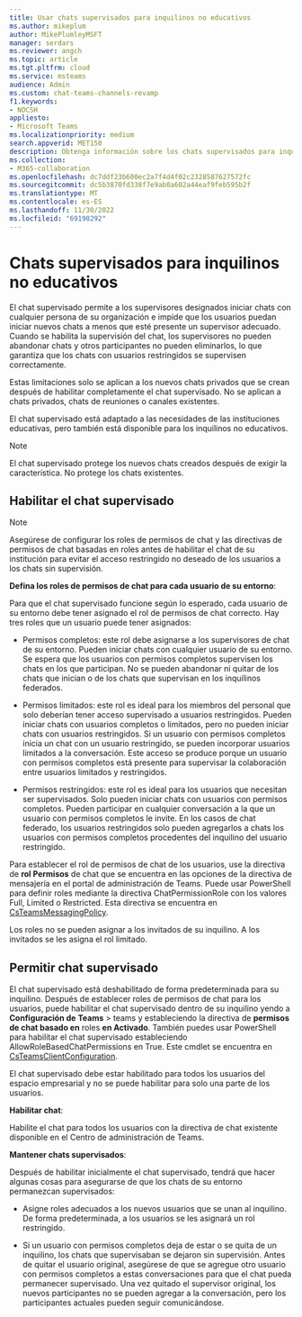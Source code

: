 ```yaml
---
title: Usar chats supervisados para inquilinos no educativos
ms.author: mikeplum
author: MikePlumleyMSFT
manager: serdars
ms.reviewer: angch
ms.topic: article
ms.tgt.pltfrm: cloud
ms.service: msteams
audience: Admin
ms.custom: chat-teams-channels-revamp
f1.keywords:
- NOCSH
appliesto:
- Microsoft Teams
ms.localizationpriority: medium
search.appverid: MET150
description: Obtenga información sobre los chats supervisados para inquilinos no educativos en Microsoft reuniones de Teams.
ms.collection:
- M365-collaboration
ms.openlocfilehash: dc7ddf23b600ec2a7f4d4f02c2328587627572fc
ms.sourcegitcommit: dc5b3870fd338f7e9ab0a602a44eaf9feb595b2f
ms.translationtype: MT
ms.contentlocale: es-ES
ms.lasthandoff: 11/30/2022
ms.locfileid: "69198292"
---
```

# <a name="supervised-chats-for-non-educational-tenants"></a>Chats supervisados para inquilinos no educativos

El chat supervisado permite a los supervisores designados iniciar chats con cualquier persona de su organización e impide que los usuarios puedan iniciar nuevos chats a menos que esté presente un supervisor adecuado. Cuando se habilita la supervisión del chat, los supervisores no pueden abandonar chats y otros participantes no pueden eliminarlos, lo que garantiza que los chats con usuarios restringidos se supervisen correctamente.

Estas limitaciones solo se aplican a los nuevos chats privados que se crean después de habilitar completamente el chat supervisado. No se aplican a chats privados, chats de reuniones o canales existentes.

El chat supervisado está adaptado a las necesidades de las instituciones educativas, pero también está disponible para los inquilinos no educativos.

> [!NOTE]
> El chat supervisado protege los nuevos chats creados después de exigir la característica. No protege los chats existentes.

## <a name="enable-supervised-chat"></a>Habilitar el chat supervisado

> [!NOTE]
> Asegúrese de configurar los roles de permisos de chat y las directivas de permisos de chat basadas en roles antes de habilitar el chat de su institución para evitar el acceso restringido no deseado de los usuarios a los chats sin supervisión.

**Defina los roles de permisos de chat para cada usuario de su entorno**:

Para que el chat supervisado funcione según lo esperado, cada usuario de su entorno debe tener asignado el rol de permisos de chat correcto. Hay tres roles que un usuario puede tener asignados:

- Permisos completos: este rol debe asignarse a los supervisores de chat de su entorno. Pueden iniciar chats con cualquier usuario de su entorno. Se espera que los usuarios con permisos completos supervisen los chats en los que participan. No se pueden abandonar ni quitar de los chats que inician o de los chats que supervisan en los inquilinos federados.

- Permisos limitados: este rol es ideal para los miembros del personal que solo deberían tener acceso supervisado a usuarios restringidos. Pueden iniciar chats con usuarios completos o limitados, pero no pueden iniciar chats con usuarios restringidos. Si un usuario con permisos completos inicia un chat con un usuario restringido, se pueden incorporar usuarios limitados a la conversación. Este acceso se produce porque un usuario con permisos completos está presente para supervisar la colaboración entre usuarios limitados y restringidos.

- Permisos restringidos: este rol es ideal para los usuarios que necesitan ser supervisados. Solo pueden iniciar chats con usuarios con permisos completos. Pueden participar en cualquier conversación a la que un usuario con permisos completos le invite. En los casos de chat federado, los usuarios restringidos solo pueden agregarlos a chats los usuarios con permisos completos procedentes del inquilino del usuario restringido.

Para establecer el rol de permisos de chat de los usuarios, use la directiva de **rol Permisos** de chat que se encuentra en las opciones de la directiva de mensajería en el portal de administración de Teams. Puede usar PowerShell para definir roles mediante la directiva ChatPermissionRole con los valores Full, Limited o Restricted. Esta directiva se encuentra en [CsTeamsMessagingPolicy](/powershell/module/skype/set-csteamsmessagingpolicy).

Los roles no se pueden asignar a los invitados de su inquilino. A los invitados se les asigna el rol limitado.

## <a name="allow-supervised-chat"></a>Permitir chat supervisado

El chat supervisado está deshabilitado de forma predeterminada para su inquilino. Después de establecer roles de permisos de chat para los usuarios, puede habilitar el chat supervisado dentro de su inquilino yendo a **Configuración de** **Teams** \> teams y estableciendo la directiva de **permisos de chat basado en** roles **en Activado**. También puedes usar PowerShell para habilitar el chat supervisado estableciendo AllowRoleBasedChatPermissions en True. Este cmdlet se encuentra en [CsTeamsClientConfiguration](/powershell/module/skype/set-csteamsclientconfiguration).

El chat supervisado debe estar habilitado para todos los usuarios del espacio empresarial y no se puede habilitar para solo una parte de los usuarios.

**Habilitar chat**:

Habilite el chat para todos los usuarios con la directiva de chat existente disponible en el Centro de administración de Teams.

**Mantener chats supervisados**:

Después de habilitar inicialmente el chat supervisado, tendrá que hacer algunas cosas para asegurarse de que los chats de su entorno permanezcan supervisados:

- Asigne roles adecuados a los nuevos usuarios que se unan al inquilino. De forma predeterminada, a los usuarios se les asignará un rol restringido.

- Si un usuario con permisos completos deja de estar o se quita de un inquilino, los chats que supervisaban se dejaron sin supervisión. Antes de quitar el usuario original, asegúrese de que se agregue otro usuario con permisos completos a estas conversaciones para que el chat pueda permanecer supervisado. Una vez quitado el supervisor original, los nuevos participantes no se pueden agregar a la conversación, pero los participantes actuales pueden seguir comunicándose.
